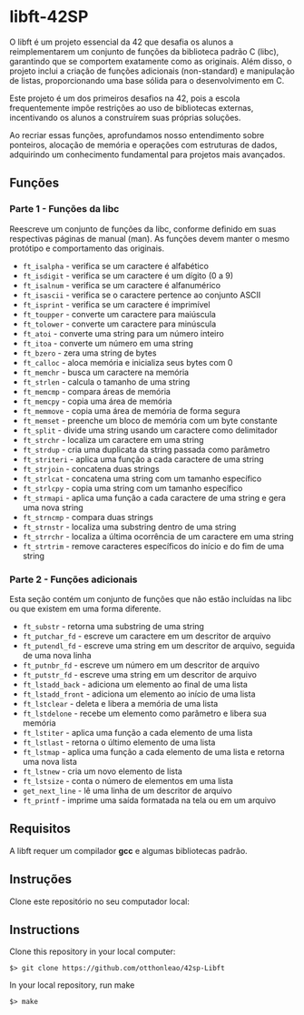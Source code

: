 # libft-42SP

O libft é um projeto essencial da 42 que desafia os alunos a reimplementarem um conjunto de funções da biblioteca padrão C (libc), garantindo que se comportem exatamente como as originais. Além disso, o projeto inclui a criação de funções adicionais (non-standard) e manipulação de listas, proporcionando uma base sólida para o desenvolvimento em C.

Este projeto é um dos primeiros desafios na 42, pois a escola frequentemente impõe restrições ao uso de bibliotecas externas, incentivando os alunos a construírem suas próprias soluções.

Ao recriar essas funções, aprofundamos nosso entendimento sobre ponteiros, alocação de memória e operações com estruturas de dados, adquirindo um conhecimento fundamental para projetos mais avançados.

## Funções

### Parte 1 - Funções da libc
Reescreve um conjunto de funções da libc, conforme definido em suas respectivas páginas de manual (man). As funções devem manter o mesmo protótipo e comportamento das originais.

- `ft_isalpha` - verifica se um caractere é alfabético
- `ft_isdigit` - verifica se um caractere é um dígito (0 a 9)
- `ft_isalnum` - verifica se um caractere é alfanumérico
- `ft_isascii` - verifica se o caractere pertence ao conjunto ASCII
- `ft_isprint` - verifica se um caractere é imprimível
- `ft_toupper` - converte um caractere para maiúscula
- `ft_tolower` - converte um caractere para minúscula
- `ft_atoi` - converte uma string para um número inteiro
- `ft_itoa` - converte um número em uma string
- `ft_bzero` - zera uma string de bytes
- `ft_calloc` - aloca memória e inicializa seus bytes com 0
- `ft_memchr` - busca um caractere na memória
- `ft_strlen` - calcula o tamanho de uma string
- `ft_memcmp` - compara áreas de memória
- `ft_memcpy` - copia uma área de memória
- `ft_memmove` - copia uma área de memória de forma segura
- `ft_memset` - preenche um bloco de memória com um byte constante
- `ft_split` - divide uma string usando um caractere como delimitador
- `ft_strchr` - localiza um caractere em uma string
- `ft_strdup` - cria uma duplicata da string passada como parâmetro
- `ft_striteri` - aplica uma função a cada caractere de uma string
- `ft_strjoin` - concatena duas strings
- `ft_strlcat` - concatena uma string com um tamanho específico
- `ft_strlcpy` - copia uma string com um tamanho específico
- `ft_strmapi` - aplica uma função a cada caractere de uma string e gera uma nova string
- `ft_strncmp` - compara duas strings
- `ft_strnstr` - localiza uma substring dentro de uma string
- `ft_strrchr` - localiza a última ocorrência de um caractere em uma string
- `ft_strtrim` - remove caracteres específicos do início e do fim de uma string

### Parte 2 - Funções adicionais
Esta seção contém um conjunto de funções que não estão incluídas na libc ou que existem em uma forma diferente.
- `ft_substr` - retorna uma substring de uma string
- `ft_putchar_fd` - escreve um caractere em um descritor de arquivo
- `ft_putendl_fd` - escreve uma string em um descritor de arquivo, seguida de uma nova linha
- `ft_putnbr_fd` - escreve um número em um descritor de arquivo
- `ft_putstr_fd` - escreve uma string em um descritor de arquivo
- `ft_lstadd_back` - adiciona um elemento ao final de uma lista
- `ft_lstadd_front` - adiciona um elemento ao início de uma lista
- `ft_lstclear` - deleta e libera a memória de uma lista
- `ft_lstdelone` - recebe um elemento como parâmetro e libera sua memória
- `ft_lstiter` - aplica uma função a cada elemento de uma lista
- `ft_lstlast` - retorna o último elemento de uma lista
- `ft_lstmap` - aplica uma função a cada elemento de uma lista e retorna uma nova lista
- `ft_lstnew` - cria um novo elemento de lista
- `ft_lstsize` - conta o número de elementos em uma lista
- `get_next_line` - lê uma linha de um descritor de arquivo
- `ft_printf` - imprime uma saída formatada na tela ou em um arquivo

## Requisitos

A libft requer um compilador **gcc** e algumas bibliotecas padrão.

## Instruções

Clone este repositório no seu computador local:

## Instructions

Clone this repository in your local computer:
```
$> git clone https://github.com/otthonleao/42sp-Libft
```
In your local repository, run make
```
$> make 
```
